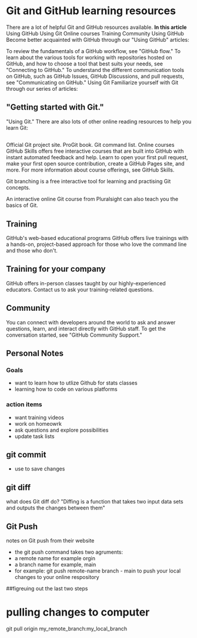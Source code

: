 # Git and GitHub learning resources
There are a lot of helpful Git and GitHub resources available.
**In this article**
Using GitHub
Using Git
Online courses
Training
Community
Using GitHub
Become better acquainted with GitHub through our "Using GitHub" articles:

To review the fundamentals of a GitHub workflow, see "GitHub flow."
To learn about the various tools for working with repositories hosted on GitHub, and how to choose a tool that best suits your needs, see "Connecting to GitHub."
To understand the different communication tools on GitHub, such as GitHub Issues, GitHub Discussions, and pull requests, see "Communicating on GitHub."
Using Git
Familiarize yourself with Git through our series of articles:

## "Getting started with Git."
"Using Git."
There are also lots of other online reading resources to help you learn Git:

## 

Official Git project site.
ProGit book.
Git command list.
Online courses
GitHub Skills offers free interactive courses that are built into GitHub with instant automated feedback and help. Learn to open your first pull request, make your first open source contribution, create a GitHub Pages site, and more. For more information about course offerings, see GitHub Skills.

Git branching is a free interactive tool for learning and practising Git concepts.

An interactive online Git course from Pluralsight can also teach you the basics of Git.

## Training
GitHub's web-based educational programs
GitHub offers live trainings with a hands-on, project-based approach for those who love the command line and those who don't.

## Training for your company
GitHub offers in-person classes taught by our highly-experienced educators. Contact us to ask your training-related questions.

## Community
You can connect with developers around the world to ask and answer questions, learn, and interact directly with GitHub staff. To get the conversation started, see "GitHub Community Support."

## Personal Notes
### Goals 
- want to learn how to utlize Github for stats classes
- learning how to code on various platforms

### action items 
- want training videos
- work on homeowrk
- ask questions and explore possibilities
- update task lists

## git commit
- use to save changes 
## git diff
what does Git diff do? "Diffing is a function that takes two input data sets and outputs the changes between them"

## Git Push 
notes on Git push from their website 
- the git push command takes two agruments:
-   a remote name for example orgin
-   a branch name for example, main
-   for example: git push remote-name branch - main to push your local changes to your online respository

  ##figreuing out the last two steps 


# pulling changes to computer 
git pull origin my_remote_branch:my_local_branch

